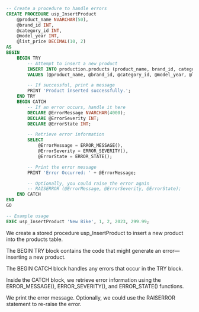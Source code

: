 ```sql
-- Create a procedure to handle errors
CREATE PROCEDURE usp_InsertProduct
    @product_name NVARCHAR(50),
    @brand_id INT,
    @category_id INT,
    @model_year INT,
    @list_price DECIMAL(10, 2)
AS
BEGIN
    BEGIN TRY
        -- Attempt to insert a new product
        INSERT INTO production.products (product_name, brand_id, category_id, model_year, list_price)
        VALUES (@product_name, @brand_id, @category_id, @model_year, @list_price);

        -- If successful, print a message
        PRINT 'Product inserted successfully.';
    END TRY
    BEGIN CATCH
        -- If an error occurs, handle it here
        DECLARE @ErrorMessage NVARCHAR(4000);
        DECLARE @ErrorSeverity INT;
        DECLARE @ErrorState INT;

        -- Retrieve error information
        SELECT 
            @ErrorMessage = ERROR_MESSAGE(),
            @ErrorSeverity = ERROR_SEVERITY(),
            @ErrorState = ERROR_STATE();

        -- Print the error message
        PRINT 'Error Occurred: ' + @ErrorMessage;

        -- Optionally, you could raise the error again
        -- RAISERROR (@ErrorMessage, @ErrorSeverity, @ErrorState);
    END CATCH
END
GO

-- Example usage
EXEC usp_InsertProduct 'New Bike', 1, 2, 2023, 299.99;
```

We create a stored procedure usp_InsertProduct to insert a new product into the products table.

The BEGIN TRY block contains the code that might generate an error—inserting a new product.

The BEGIN CATCH block handles any errors that occur in the TRY block.

Inside the CATCH block, we retrieve error information using the ERROR_MESSAGE(), ERROR_SEVERITY(), and ERROR_STATE() functions.

We print the error message. Optionally, we could use the RAISERROR statement to re-raise the error.